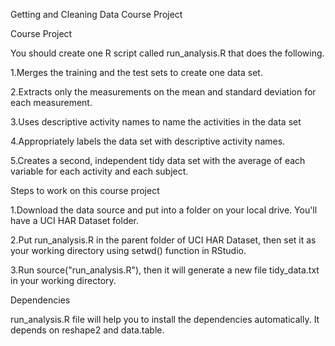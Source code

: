 Getting and Cleaning Data Course Project

Course Project

You should create one R script called run_analysis.R that does the following.

 1.Merges the training and the test sets to create one data set.
 
 2.Extracts only the measurements on the mean and standard deviation for each measurement.
 
 3.Uses descriptive activity names to name the activities in the data set

 4.Appropriately labels the data set with descriptive activity names.

 5.Creates a second, independent tidy data set with the average of each variable for each activity and each subject.

Steps to work on this course project

 1.Download the data source and put into a folder on your local drive. You'll have a UCI HAR Dataset folder.
 
 2.Put run_analysis.R in the parent folder of UCI HAR Dataset, then set it as your working directory using setwd() function in RStudio.

 3.Run source("run_analysis.R"), then it will generate a new file tidy_data.txt in your working directory.

Dependencies

run_analysis.R file will help you to install the dependencies automatically. It depends on reshape2 and data.table.
